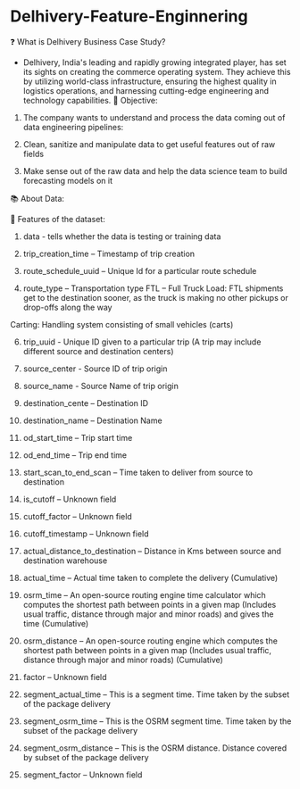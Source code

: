 # Delhivery-Feature-Enginnering

❓ What is Delhivery Business Case Study?

- Delhivery, India's leading and rapidly growing integrated player, has set its sights on creating the commerce operating system. They achieve this by utilizing world-class infrastructure, ensuring the highest quality in logistics operations, and harnessing cutting-edge engineering and technology capabilities.
🎯 Objective:

1) The company wants to understand and process the data coming out of data engineering pipelines:

2) Clean, sanitize and manipulate data to get useful features out of raw fields

3) Make sense out of the raw data and help the data science team to build forecasting models on it

📚 About Data:

📃 Features of the dataset:

1) data - tells whether the data is testing or training data

2) trip_creation_time – Timestamp of trip creation

3) route_schedule_uuid – Unique Id for a particular route schedule
4) route_type – Transportation type
FTL – Full Truck Load: FTL shipments get to the destination sooner, as the truck is making no other pickups or drop-offs along the way

Carting: Handling system consisting of small vehicles (carts)

6) trip_uuid - Unique ID given to a particular trip (A trip may include different source and destination centers)

7) source_center - Source ID of trip origin

8) source_name - Source Name of trip origin

9) destination_cente – Destination ID

10) destination_name – Destination Name

11) od_start_time – Trip start time

12) od_end_time – Trip end time

13) start_scan_to_end_scan – Time taken to deliver from source to destination

14) is_cutoff – Unknown field

15) cutoff_factor – Unknown field

16) cutoff_timestamp – Unknown field

17) actual_distance_to_destination – Distance in Kms between source and destination warehouse

18) actual_time – Actual time taken to complete the delivery (Cumulative)

19) osrm_time – An open-source routing engine time calculator which computes the shortest path between points in a given map (Includes usual traffic, distance through major and minor roads) and gives the time (Cumulative)

20) osrm_distance – An open-source routing engine which computes the shortest path between points in a given map (Includes usual traffic, distance through major and minor roads) (Cumulative)

21) factor – Unknown field

22) segment_actual_time – This is a segment time. Time taken by the subset of the package delivery

23) segment_osrm_time – This is the OSRM segment time. Time taken by the subset of the package delivery

24) segment_osrm_distance – This is the OSRM distance. Distance covered by subset of the package delivery

25) segment_factor – Unknown field
